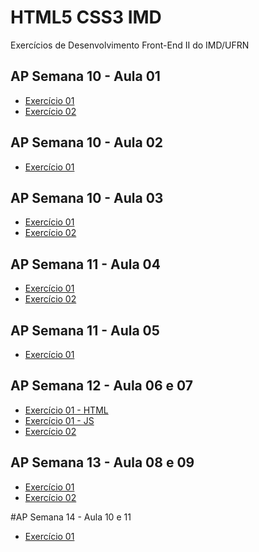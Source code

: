 # HTML5 CSS3 IMD
 Exercícios de Desenvolvimento Front-End II do IMD/UFRN
 
 ## AP Semana 10 - Aula 01
 * [Exercício 01](https://github.com/felipemadu13/HTML5_CSS3_IMD/blob/5c0a90f6e8039a2ec11445460e6a4ec5a4592e07/Desenvolvimento%20Front-End%20II/Semana%2010/frontii_aula_01_ex001.js)
 * [Exercício 02](https://github.com/felipemadu13/HTML5_CSS3_IMD/blob/5c0a90f6e8039a2ec11445460e6a4ec5a4592e07/Desenvolvimento%20Front-End%20II/Semana%2010/frontii_aula_01_ex002.js)

 ## AP Semana 10 - Aula 02
 * [Exercício 01](https://github.com/felipemadu13/HTML5_CSS3_IMD/blob/5c0a90f6e8039a2ec11445460e6a4ec5a4592e07/Desenvolvimento%20Front-End%20II/Semana%2010/frontii_aula_02_ex001.js)

 ## AP Semana 10 - Aula 03
 * [Exercício 01](https://github.com/felipemadu13/HTML5_CSS3_IMD/blob/5c0a90f6e8039a2ec11445460e6a4ec5a4592e07/Desenvolvimento%20Front-End%20II/Semana%2010/frontii_aula_03_ex001.js)
 * [Exercício 02](https://github.com/felipemadu13/HTML5_CSS3_IMD/blob/5c0a90f6e8039a2ec11445460e6a4ec5a4592e07/Desenvolvimento%20Front-End%20II/Semana%2010/frontii_aula_03_ex002.js)

 ## AP Semana 11 - Aula 04
 * [Exercício 01](https://github.com/felipemadu13/HTML5_CSS3_IMD/blob/38fae74ba359085d49e48229c4c604661430ea73/Desenvolvimento%20Front-End%20II/Semana%2011/frontii_aula_04_ex001.js)
 * [Exercício 02](https://github.com/felipemadu13/HTML5_CSS3_IMD/blob/38fae74ba359085d49e48229c4c604661430ea73/Desenvolvimento%20Front-End%20II/Semana%2011/frontii_aula_04_ex002.js)

 ## AP Semana 11 - Aula 05
 * [Exercício 01](https://github.com/felipemadu13/HTML5_CSS3_IMD/blob/38fae74ba359085d49e48229c4c604661430ea73/Desenvolvimento%20Front-End%20II/Semana%2011/frontii_aula_05_ex001.html)

 ## AP Semana 12 - Aula 06 e 07
 * [Exercício 01 - HTML](https://github.com/felipemadu13/HTML5_CSS3_IMD/blob/3413926821ef287f9ecd3e7fc344369d9a9f1571/Desenvolvimento%20Front-End%20II/Semana%2012/frontii_aula_06_07_ex001.html)
 * [Exercício 01 - JS](https://github.com/felipemadu13/HTML5_CSS3_IMD/blob/3413926821ef287f9ecd3e7fc344369d9a9f1571/Desenvolvimento%20Front-End%20II/Semana%2012/frontii_aula_06_07_ex001.js)
 * [Exercício 02](https://github.com/felipemadu13/HTML5_CSS3_IMD/blob/3413926821ef287f9ecd3e7fc344369d9a9f1571/Desenvolvimento%20Front-End%20II/Semana%2012/frontii_aula_06_07_ex002.html)

 ## AP Semana 13 - Aula 08 e 09
 * [Exercício 01](https://github.com/felipemadu13/HTML5_CSS3_IMD/blob/793d41bfe6669a01c586dde3fd74b5169b9da4b8/Desenvolvimento%20Front-End%20II/Semana%2013/frontii_aula_08_09_ex001.html)
 * [Exercício 02](https://github.com/felipemadu13/HTML5_CSS3_IMD/blob/793d41bfe6669a01c586dde3fd74b5169b9da4b8/Desenvolvimento%20Front-End%20II/Semana%2013/frontii_aula_08_09_ex002.html)

#AP Semana 14 - Aula 10 e 11
* [Exercício 01](https://github.com/felipemadu13/HTML5_CSS3_IMD/blob/57cff63fea50890f2b1f09eb5ef8cba151383dea/Desenvolvimento%20Front-End%20II/Semana%2014/frontii_aula_10_11_ex001.html)
